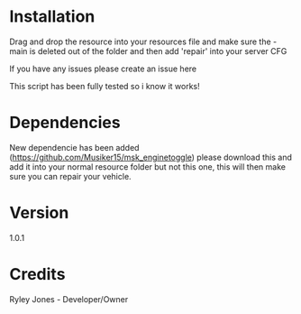# Installation 

Drag and drop the resource into your resources file and make sure the -main is deleted out of the folder and then add 'repair' into your server CFG

If you have any issues please create an issue here

This script has been fully tested so i know it works!

# Dependencies

New dependencie has been added (https://github.com/Musiker15/msk_enginetoggle) please download this and add it into your normal resource folder but not this one, this will then make sure you can repair your vehicle.

# Version 

1.0.1

# Credits 

Ryley Jones - Developer/Owner
